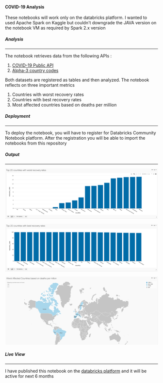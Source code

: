 #### COVID-19 Analysis

These notebooks will work only on the databricks platform. I wanted to used Apache Spark on Kaggle but couldn't downgrade the JAVA version on the notebook VM as required by Spark 2.x version

##### Analysis
<hr/>

The notebook retrieves data from the following APIs :
1. [COVID-19 Public API](https://corona-api.com/)
2. [Alpha-3 country codes](https://gist.githubusercontent.com/tadast/8827699/raw/3cd639fa34eec5067080a61c69e3ae25e3076abb/countries_codes_and_coordinates.csv)

Both datasets are registered as tables and then analyzed. The notebook reflects on three important metrics

1. Countries with worst recovery rates
2. Countries with best recovery rates
3. Most affected countries based on deaths per million

##### Deployment
<hr/>
To deploy the notebook, you will have to register for Databricks Community Notebook platform. After the registration you will be able to import the notebooks from this repository

##### Output
<hr/>

![](/docs/assets/images/worst_recovery.png) 

![](/docs/assets/images/best_recovery.png)

![](/docs/assets/images/worst_affected.png)


##### Live View
<hr/>

I have published this notebook on the [databricks platform](https://databricks-prod-cloudfront.cloud.databricks.com/public/4027ec902e239c93eaaa8714f173bcfc/4934413682525655/2276315590266907/36285253315984/latest.html) and it will be active for next 6 months